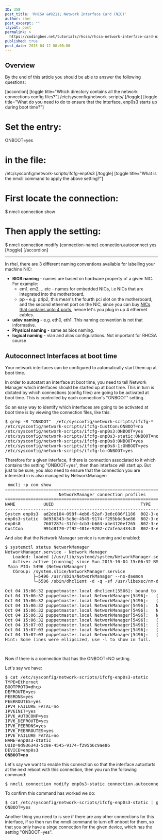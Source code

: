 ```yaml
---
ID: 358
post_title: 'RHCSA &#8211; Network Interface Card (NIC)'
author: sher
post_excerpt: ""
layout: post
permalink: >
  https://codingbee.net/tutorials/rhcsa/rhcsa-network-interface-card-nic
published: true
post_date: 2015-04-12 00:00:00
---
```

<h2>Overview</h2>
By the end of this article you should be able to answer the following questions:

[accordion]
[toggle title="Which directory contains all the network connections config files?"]
/etc/sysconfig/network-scripts/
[/toggle]
[toggle title="What do you need to do to ensure that the interface, enp0s3 starts up during boot time?"]
# Set the entry:
ONBOOT=yes
# in the file:
/etc/sysconfig/network-scripts/ifcfg-enp0s3
[/toggle]
[toggle title="What is the nmcli command to apply the above setting?"]
# First locate the connection:
$ nmcli connection show
# Then apply the setting:
$ nmcli connection modify {connection-name} connection.autoconnect yes
[/toggle]
[/accordion]

<hr/>


In rhel, there are 3 different naming conventions available for labelling your machine NIC:

<ul>
	<li><strong>BIOS naming</strong> - names are based on hardware property of a given NIC. For example:
<ul>
	<li>em1, em2, ...etc - names for embedded NICs, i.e NICs that are integrated into the motherboard.</li>
	<li>p<slot-number>p<port-number> - e.g. p4p2, this mean's the fourth pci slot on the motherboard, and the second ethernet port on the NIC, since you can buy <a href="http://www.amazon.co.uk/s/ref=nb_sb_noss_2?url=node%3D430513031&field-keywords=4+port&rh=n%3A340831031%2Cn%3A428655031%2Cn%3A430513031%2Ck%3A4+port">NICs that contains upto 4 ports</a>, hence let's you plug in up 4 ethernet cables.</li>
</ul></li>
	<li><strong>udev naming</strong> - e.g. eth0, eth1. This naming convention is not that informative. </li>
	<li><strong>Physical naming</strong> - same as bios naming. </li>
	<li><strong>logical naming</strong> - vlan and alias configurations. Not important for RHCSA course</li>
</ul>



<h2>Autoconnect Interfaces at boot time</h2>

Your network interfaces can be configured to automatically start them up at boot time. 

In order to autostart an interface at boot time, you need to tell Network Manager which interfaces should be started up at boot time. This in turn is dictated by which connections (config files) are going to be activated at boot time. This is controlled by each connection's "ONBOOT" setting. 


So an easy way to identify which interfaces are going to be activated at boot time is by viewing the connection files, like this:


<pre>
$ grep -R "ONBOOT"  /etc/sysconfig/network-scripts/ifcfg-*
/etc/sysconfig/network-scripts/ifcfg-CustCon:ONBOOT=no
/etc/sysconfig/network-scripts/ifcfg-enp0s3:ONBOOT=yes
/etc/sysconfig/network-scripts/ifcfg-enp0s3-static:ONBOOT=no
/etc/sysconfig/network-scripts/ifcfg-enp0s8:ONBOOT=yes
/etc/sysconfig/network-scripts/ifcfg-enp0s8-1:ONBOOT=yes
/etc/sysconfig/network-scripts/ifcfg-lo:ONBOOT=yes
</pre>
 
Therefore for a given interface, if there is connection associated to it which contains the setting "ONBOOT=yes", then than interface will start up. But just to be sure, you also need to ensure that the connection you are interested in is also managed by NetworkManager:


<pre>
 nmcli -p con show
=============================================================================
                     NetworkManager connection profiles
=============================================================================
NAME           UUID                                  TYPE            DEVICE
-----------------------------------------------------------------------------
System enp0s3  ad2de184-098f-4eb8-92af-3e6c086f1186  802-3-ethernet  enp0s3
enp0s3-static  0d936343-5c8e-4545-9174-f295b6c9ae86  802-3-ethernet  --
enp0s8         7607287c-31fd-4cb3-b663-a4e4120ef265  802-3-ethernet  --
CustCon        991d8f70-7f92-481e-9202-c7afe5a434c0  802-3-ethernet  --
</pre>

And also that the Network Manager service is running and enabled:


<pre>
$ systemctl status NetworkManager
NetworkManager.service - Network Manager
   Loaded: loaded (/usr/lib/systemd/system/NetworkManager.service; enabled)
   Active: active (running) since Sun 2015-10-04 15:06:32 BST; 20min ago
 Main PID: 5496 (NetworkManager)
   CGroup: /system.slice/NetworkManager.service
           ├─5496 /usr/sbin/NetworkManager --no-daemon
           └─5506 /sbin/dhclient -d -q -sf /usr/libexec/nm-dhcp-helper -pf /var/run/dhclient-enp0s3....

Oct 04 15:06:32 puppetmaster.local dhclient[5506]: bound to 10.0.2.15 -- renewal in 32475 seconds.
Oct 04 15:06:32 puppetmaster.local NetworkManager[5496]: <info>  (enp0s3): device state change: ip...0]
Oct 04 15:06:32 puppetmaster.local NetworkManager[5496]: <info>  (enp0s3): device state change: se...0]
Oct 04 15:06:32 puppetmaster.local NetworkManager[5496]: <info>  NetworkManager state is now CONNE...AL
Oct 04 15:06:32 puppetmaster.local NetworkManager[5496]: <info>  NetworkManager state is now CONNE...TE
Oct 04 15:06:32 puppetmaster.local NetworkManager[5496]: <info>  NetworkManager state is now CONNE...AL
Oct 04 15:06:32 puppetmaster.local NetworkManager[5496]: <info>  (enp0s3): Activation: successful,...d.
Oct 04 15:07:03 puppetmaster.local NetworkManager[5496]: <info>  (enp0s3): Activation: Stage 4 of .....
Oct 04 15:07:03 puppetmaster.local NetworkManager[5496]: <info>  (enp0s3): Activation: Stage 4 of .....
Oct 04 15:07:03 puppetmaster.local NetworkManager[5496]: <info>  (enp0s3): Activation: Stage 4 of ...e.
Hint: Some lines were ellipsized, use -l to show in full.


</pre>


Now if there is a connection that has the ONBOOT=NO setting.

Let's say we have:

<pre>
$ cat /etc/sysconfig/network-scripts/ifcfg-enp0s3-static
TYPE=Ethernet
BOOTPROTO=dhcp
DEFROUTE=yes
PEERDNS=yes
PEERROUTES=yes
IPV4_FAILURE_FATAL=no
IPV6INIT=yes
IPV6_AUTOCONF=yes
IPV6_DEFROUTE=yes
IPV6_PEERDNS=yes
IPV6_PEERROUTES=yes
IPV6_FAILURE_FATAL=no
NAME=enp0s3-static
UUID=0d936343-5c8e-4545-9174-f295b6c9ae86
DEVICE=enp0s3
<strong>ONBOOT=no</strong>
</pre>


Let's say we want to enable this connection so that the interface autostarts at the next reboot with this connection, then you run the following command:


<pre>
$ nmcli connection modify enp0s3-static connection.autoconnect yes
</pre>

To confirm this command has worked we do:

<pre>
$ cat /etc/sysconfig/network-scripts/ifcfg-enp0s3-static | grep ONBOOT
ONBOOT=yes
</pre>

Another thing you need to is see if there are any other connections for this interface, if so then run the nmcli command to turn off onboot for them, so that you only have a singe connection for the given device, which has the setting "ONBOOT=yes".